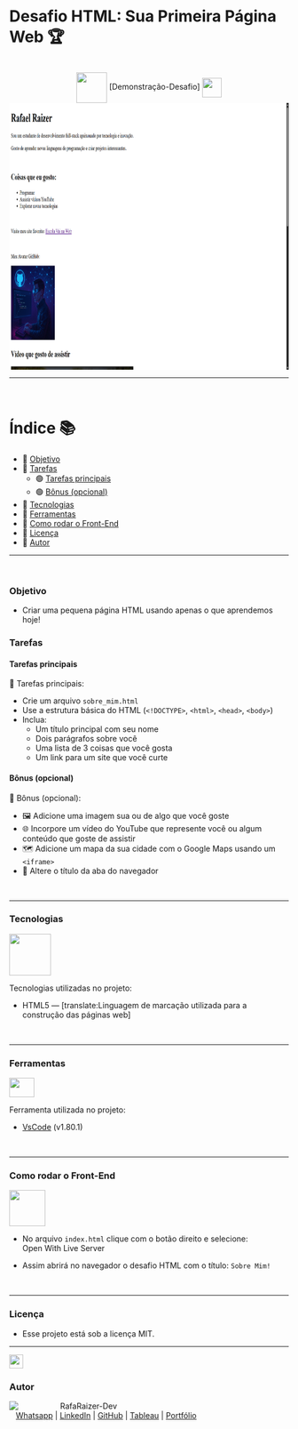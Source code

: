 # Desafio HTML: Sua Primeira Página Web 🏆
<br>

<div align="center">

<img src="https://media.giphy.com/media/3zSF3Gnr7cxMbi6WoP/giphy.gif" align="center" height="55" width="55" />  
[Demonstração-Desafio]  
<img src="https://media.giphy.com/media/E5DzZsofmgxc9wjbhX/giphy.gif" align="center" height="35" width="35" />

<img height="480em" src="../img/demonstrativo-html.png" align="center" />

</div>

***

<br>

# Índice 📚

- 🔹 [Objetivo](#objetivo)  
- 🔹 [Tarefas](#tarefas)  
  - 🟢 [Tarefas principais](#tarefas-principais)  
  - 🟢 [Bônus (opcional)](#bônus-opcional)  
- 🔹 [Tecnologias](#tecnologias)  
- 🔹 [Ferramentas](#ferramentas)  
- 🔹 [Como rodar o Front-End](#como-rodar-o-front-end)  
- 🔹 [Licença](#licença)  
- 🔹 [Autor](#autor)

***

<br>

### Objetivo

- Criar uma pequena página HTML usando apenas o que aprendemos hoje!

### Tarefas

#### Tarefas principais

📝 Tarefas principais:

- Crie um arquivo `sobre_mim.html`  
- Use a estrutura básica do HTML (`<!DOCTYPE>`, `<html>`, `<head>`, `<body>`)  
- Inclua:
  - Um título principal com seu nome  
  - Dois parágrafos sobre você  
  - Uma lista de 3 coisas que você gosta  
  - Um link para um site que você curte  

#### Bônus (opcional)

🏅 Bônus (opcional):

- 🖼️ Adicione uma imagem sua ou de algo que você goste  
- 🌐 Incorpore um vídeo do YouTube que represente você ou algum conteúdo que goste de assistir  
- 🗺️ Adicione um mapa da sua cidade com o Google Maps usando um `<iframe>`  
- 📝 Altere o título da aba do navegador  

<br>

***

### Tecnologias

<img src="https://media.giphy.com/media/iT138SodaACo9LImgi/giphy.gif" align="center" height="75" width="75" />  

Tecnologias utilizadas no projeto:

- HTML5 — [translate:Linguagem de marcação utilizada para a construção das páginas web]

<br>

***

### Ferramentas

<img src="https://media.giphy.com/media/SS8CV2rQdlYNLtBCiF/giphy.gif" align="center" height="35" width="45" />  

Ferramenta utilizada no projeto:

- [VsCode](https://code.visualstudio.com/download) (v1.80.1)  

<br>

***

### Como rodar o Front-End

<img src="https://media.giphy.com/media/u2pmTWUi0MXjyrMaVj/giphy.gif" align="center" height="65" width="65" />  

- No arquivo `index.html` clique com o botão direito e selecione:  
Open With Live Server

- Assim abrirá no navegador o desafio HTML com o título: `Sobre Mim!`

<br>

***

### Licença

- Esse projeto está sob a licença MIT.

***

<img src="https://media.giphy.com/media/ImmvDZ2c9xPR8gDvHV/giphy.gif" align="center" height="25" width="25" />  

### Autor

<p>
  <img align="left" margin="10" width="80" src="https://avatars.githubusercontent.com/u/87991807?v=4" />
  <p>&nbsp;&nbsp;&nbsp;RafaRaizer-Dev<br>
  &nbsp;&nbsp;&nbsp;<a href="https://api.whatsapp.com/send/?phone=47999327137">Whatsapp</a> | <a href="https://www.linkedin.com/in/raizer-rafael/">LinkedIn</a> | <a href="https://github.com/RaizerTechDev">GitHub</a> | <a href="https://public.tableau.com/app/profile/rafael.raizer">Tableau</a> | <a href="https://raizertechdev-portfolio.netlify.app/">Portfólio</a>  
  </p>
</p>
